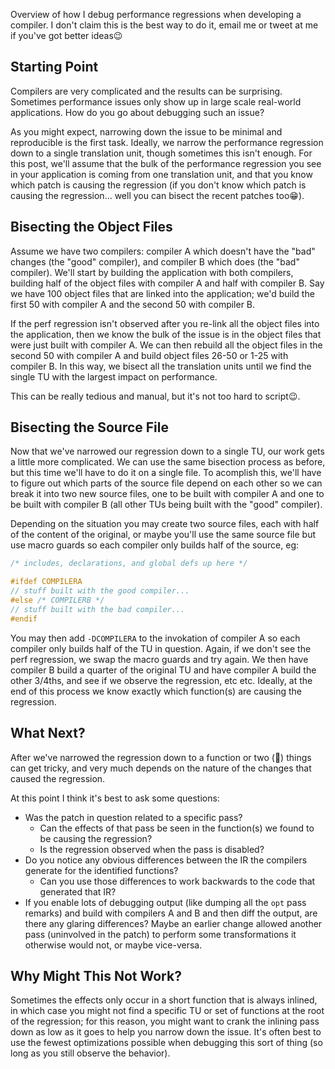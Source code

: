 <!--
layout: post
title: Debugging Performance in Compilers
permalink: /comp-debug-perf
category: c++, llvm, compilers
wip: false
cat: cs
-->

Overview of how I debug performance regressions when developing a compiler.
I don't claim this is the best way to do it, email me or tweet at me if you've got better ideas😉


## Starting Point

Compilers are very complicated and the results can be surprising.
Sometimes performance issues only show up in large scale real-world applications.
How do you go about debugging such an issue?

As you might expect, narrowing down the issue to be minimal and reproducible is the first task.
Ideally, we narrow the performance regression down to a single translation unit, though sometimes this isn't enough.
For this post, we'll assume that the bulk of the performance regression you see in your application is coming from one translation unit, and that you know which patch is causing the regression (if you don't know which patch is causing the regression... well you can bisect the recent patches too😁).

## Bisecting the Object Files

Assume we have two compilers: compiler A which doesn't have the "bad" changes (the "good" compiler), and compiler B which does (the "bad" compiler).
We'll start by building the application with both compilers, building half of the object files with compiler A and half with compiler B.
Say we have 100 object files that are linked into the application; we'd build the first 50 with compiler A and the second 50 with compiler B.

If the perf regression isn't observed after you re-link all the object files into the application, then we know the bulk of the issue is in the object files that were just built with compiler A.
We can then rebuild all the object files in the second 50 with compiler A and build object files 26-50 or 1-25 with compiler B.
In this way, we bisect all the translation units until we find the single TU with the largest impact on performance.

This can be really tedious and manual, but it's not too hard to script😉.

## Bisecting the Source File

Now that we've narrowed our regression down to a single TU, our work gets a little more complicated.
We can use the same bisection process as before, but this time we'll have to do it on a single file.
To acomplish this, we'll have to figure out which parts of the source file depend on each other so we can break it into two new source files, one to be built with compiler A and one to be built with compiler B (all other TUs being built with the "good" compiler).

Depending on the situation you may create two source files, each with half of the content of the original, or maybe you'll use the same source file but use macro guards so each compiler only builds half of the source, eg:

```c++
/* includes, declarations, and global defs up here */

#ifdef COMPILERA
// stuff built with the good compiler...
#else /* COMPILERB */
// stuff built with the bad compiler...
#endif
```

You may then add `-DCOMPILERA` to the invokation of compiler A so each compiler only builds half of the TU in question.
Again, if we don't see the perf regression, we swap the macro guards and try again.
We then have compiler B build a quarter of the original TU and have compiler A build the other 3/4ths, and see if we observe the regression, etc etc.
Ideally, at the end of this process we know exactly which function(s) are causing the regression.

## What Next?

After we've narrowed the regression down to a function or two (🤞) things can get tricky, and very much depends on the nature of the changes that caused the regression.

At this point I think it's best to ask some questions:

- Was the patch in question related to a specific pass?
  - Can the effects of that pass be seen in the function(s) we found to be causing the regression?
  - Is the regression observed when the pass is disabled?
- Do you notice any obvious differences between the IR the compilers generate for the identified functions?
  - Can you use those differences to work backwards to the code that generated that IR?
- If you enable lots of debugging output (like dumping all the `opt` pass remarks) and build with compilers A and B and then diff the output, are there any glaring differences? Maybe an earlier change allowed another pass (uninvolved in the patch) to perform some transformations it otherwise would not, or maybe vice-versa.

## Why Might This Not Work?

Sometimes the effects only occur in a short function that is always inlined, in which case you might not find a specific TU or set of functions at the root of the regression; for this reason, you might want to crank the inlining pass down as low as it goes to help you narrow down the issue.
It's often best to use the fewest optimizations possible when debugging this sort of thing (so long as you still observe the behavior).
<!--
-->
